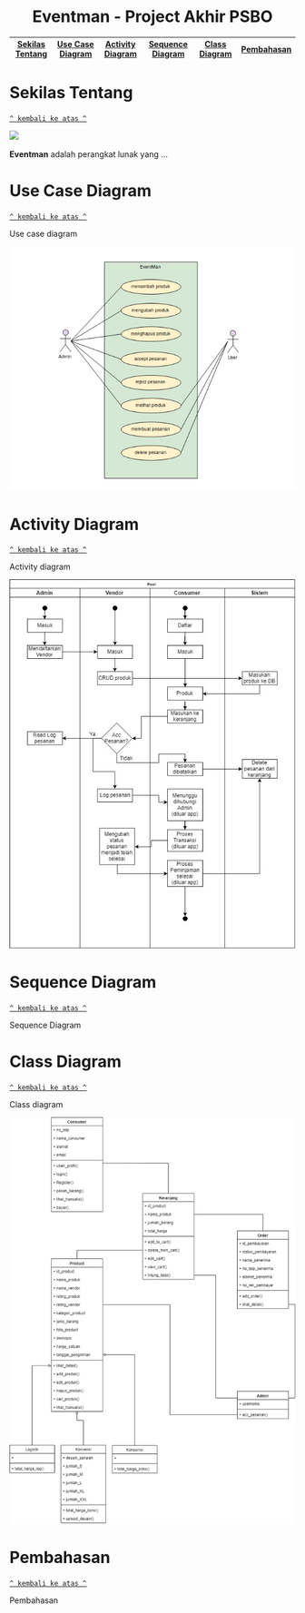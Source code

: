 <h1 align="center">Eventman - Project Akhir PSBO</h1>

[Sekilas Tentang](#sekilas-tentang) | [Use Case Diagram](#use-case-diagram) | [Activity Diagram](#activity-diagram) |  [Sequence Diagram](#sequence-diagram) | [Class Diagram](#class-diagram) | [Pembahasan](#pembahasan)
:---:|:---:|:---:|:---:|:---:|:---:

# Sekilas Tentang
[`^ kembali ke atas ^`](#)

<img src="https://blogmedia.evbstatic.com/wp-content/uploads/wpmulti/sites/3/2017/10/03114759/Best-event-apps.jpg">

**Eventman** adalah perangkat lunak yang ...

# Use Case Diagram
[`^ kembali ke atas ^`](#)

Use case diagram

<img src="https://github.com/normanfd/Eventman2019/blob/master/img/eventman_usecase.png">

# Activity Diagram
[`^ kembali ke atas ^`](#)

Activity diagram

<img src="https://github.com/normanfd/Eventman2019/blob/master/img/Diagram_Activity.jpg">

# Sequence Diagram
[`^ kembali ke atas ^`](#)

Sequence Diagram

# Class Diagram
[`^ kembali ke atas ^`](#)

Class diagram

<img src="https://github.com/normanfd/Eventman2019/blob/master/img/class_diagram.jpg">

# Pembahasan
[`^ kembali ke atas ^`](#)

Pembahasan
